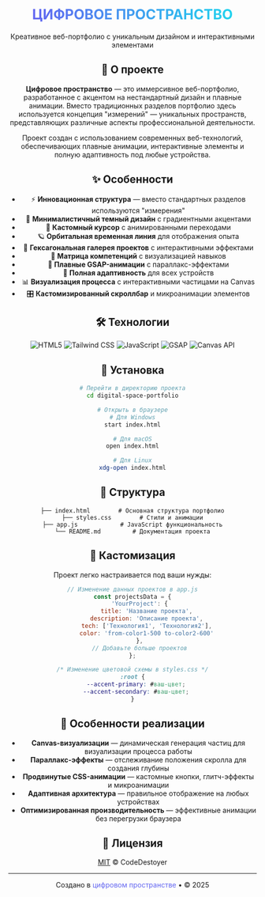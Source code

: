 <div align="center">
  <h1>
    <strong>
      <span style="background: linear-gradient(to right, #6366f1, #22d3ee); -webkit-background-clip: text; -webkit-text-fill-color: transparent;">
        ЦИФРОВОЕ ПРОСТРАНСТВО
      </span>
    </strong>
  </h1>
  <p>Креативное веб-портфолио с уникальным дизайном и интерактивными элементами</p>
  <p>

## 🌌 О проекте

**Цифровое пространство** — это иммерсивное веб-портфолио, разработанное с акцентом на нестандартный дизайн и плавные анимации. Вместо традиционных разделов портфолио здесь используется концепция "измерений" — уникальных пространств, представляющих различные аспекты профессиональной деятельности.

Проект создан с использованием современных веб-технологий, обеспечивающих плавные анимации, интерактивные элементы и полную адаптивность под любые устройства.

## ✨ Особенности

- ⚡ **Инновационная структура** — вместо стандартных разделов используются "измерения"
- 🎨 **Минималистичный темный дизайн** с градиентными акцентами
- 🔮 **Кастомный курсор** с анимированными переходами
- 🪐 **Орбитальная временная линия** для отображения опыта
- 🧩 **Гексагональная галерея проектов** с интерактивными эффектами
- 💫 **Матрица компетенций** с визуализацией навыков
- 🌊 **Плавные GSAP-анимации** с параллакс-эффектами
- 📱 **Полная адаптивность** для всех устройств
- 📊 **Визуализация процесса** с интерактивными частицами на Canvas
- 🎛 **Кастомизированный скроллбар** и микроанимации элементов

## 🛠 Технологии

<div align="center">
  <img src="https://img.shields.io/badge/HTML5-E34F26?style=for-the-badge&logo=html5&logoColor=white" alt="HTML5" />
  <img src="https://img.shields.io/badge/Tailwind_CSS-38B2AC?style=for-the-badge&logo=tailwind-css&logoColor=white" alt="Tailwind CSS" />
  <img src="https://img.shields.io/badge/JavaScript-F7DF1E?style=for-the-badge&logo=javascript&logoColor=black" alt="JavaScript" />
  <img src="https://img.shields.io/badge/GSAP-88CE02?style=for-the-badge&logo=greensock&logoColor=white" alt="GSAP" />
  <img src="https://img.shields.io/badge/Canvas_API-2C2C2C?style=for-the-badge" alt="Canvas API" />
</div>

## 🚀 Установка

```bash
# Перейти в директорию проекта
cd digital-space-portfolio

# Открыть в браузере
# Для Windows
start index.html

# Для macOS
open index.html

# Для Linux
xdg-open index.html
```

## 📂 Структура

```
├── index.html        # Основная структура портфолио
├── styles.css        # Стили и анимации
├── app.js            # JavaScript функциональность
└── README.md         # Документация проекта
```

## 🔧 Кастомизация

Проект легко настраивается под ваши нужды:

```javascript
// Изменение данных проектов в app.js
const projectsData = {
    'YourProject': {
        title: 'Название проекта',
        description: 'Описание проекта',
        tech: ['Технология1', 'Технология2'],
        color: 'from-color1-500 to-color2-600'
    },
    // Добавьте больше проектов
};
```

```css
/* Изменение цветовой схемы в styles.css */
:root {
  --accent-primary: #ваш-цвет;
  --accent-secondary: #ваш-цвет;
}
```

## 🌟 Особенности реализации

- **Canvas-визуализации** — динамическая генерация частиц для визуализации процесса работы
- **Параллакс-эффекты** — отслеживание положения скролла для создания глубины
- **Продвинутые CSS-анимации** — кастомные кнопки, глитч-эффекты и микроанимации
- **Адаптивная архитектура** — правильное отображение на любых устройствах
- **Оптимизированная производительность** — эффективные анимации без перегрузки браузера

## 📜 Лицензия

[MIT](LICENSE) © CodeDestoyer

---

<div align="center">
  <p>Создано в <span style="color: #6366f1;">цифровом пространстве</span> • © 2025</p>
</div> 
